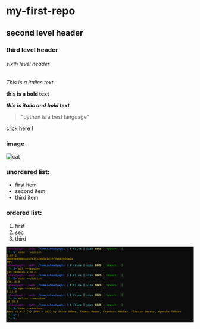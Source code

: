 # my-first-repo

## second level header

### third level header

###### sixth level header



_This is a italics text_

**this is a bold text**

**_this is italic and bold text_**


> "python is a best language"

[click here ! ](www.google.com)


### image
![cat](https://octodex.github.com/images/bannekat.png)



### unordered list:
* first item 
* second item
* third item


### ordered list:
1. first 
2. sec
3. third

![tree](./images/Screenshot%20(2590).png)